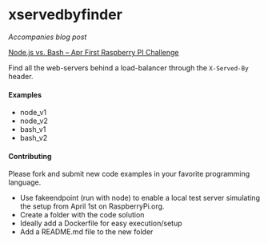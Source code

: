 # xservedbyfinder

*Accompanies blog post*

[Node.js vs. Bash – Apr First Raspberry PI Challenge](http://blog.alexellis.io/april-1st-node-js-vs-bash/)

Find all the web-servers behind a load-balancer through the `X-Served-By` header.

#### Examples

* node_v1
* node_v2
* bash_v1
* bash_v2

#### Contributing

Please fork and submit new code examples in your favorite programming language.

* Use fakeendpoint (run with node) to enable a local test server simulating the setup from April 1st on RaspberryPi.org.
* Create a folder with the code solution
 * Ideally add a Dockerfile for easy execution/setup
 * Add a README.md file to the new folder

